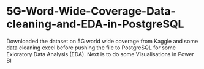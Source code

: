 # 5G-Word-Wide-Coverage-Data-cleaning-and-EDA-in-PostgreSQL
Downloaded the dataset on 5G world wide coverage from Kaggle and some data cleaning excel before pushing the file to PostgreSQL for some Exloratory Data Analysis (EDA).
Next is to do some Visualisations in Power BI
